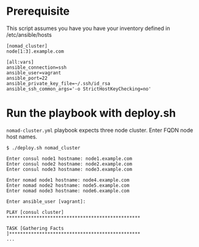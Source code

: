 

# Prerequisite
This script assumes you have you have your inventory defined in /etc/ansible/hosts
```
[nomad_cluster]
node[1:3].example.com

[all:vars]
ansible_connection=ssh
ansible_user=vagrant
ansible_port=22
ansible_private_key_file=~/.ssh/id_rsa
ansible_ssh_common_args='-o StrictHostKeyChecking=no'
```

# Run the playbook with deploy.sh
`nomad-cluster.yml` playbook expects three node cluster. Enter FQDN node host names.
```
$ ./deploy.sh nomad_cluster

Enter consul node1 hostname: node1.example.com
Enter consul node2 hostname: node2.example.com
Enter consul node3 hostname: node3.example.com

Enter nomad node1 hostname: node4.example.com
Enter nomad node2 hostname: node5.example.com
Enter nomad node3 hostname: node6.example.com

Enter ansible_user [vagrant]: 

PLAY [consul cluster] *************************************************

TASK [Gathering Facts ]************************************************
...
```